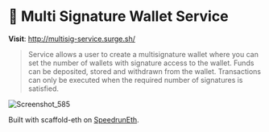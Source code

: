 # 🔏 Multi Signature Wallet Service

**Visit**: http://multisig-service.surge.sh/

> Service allows a user to create a multisignature wallet where you can set the number of wallets with signature access to the wallet. Funds can be deposited, stored and withdrawn from the wallet. Transactions can only be executed when the required number of signatures is satisfied. 

![Screenshot_585](https://user-images.githubusercontent.com/122118470/213188268-ba68aacd-c810-41f3-939a-76a067cceb1a.png)



Built with scaffold-eth on [SpeedrunEth](https://speedrunethereum.com/). 